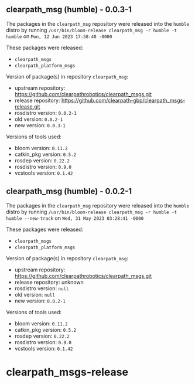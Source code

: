 ## clearpath_msg (humble) - 0.0.3-1

The packages in the `clearpath_msg` repository were released into the `humble` distro by running `/usr/bin/bloom-release clearpath_msg -r humble -t humble` on `Mon, 12 Jun 2023 17:58:40 -0000`

These packages were released:
- `clearpath_msgs`
- `clearpath_platform_msgs`

Version of package(s) in repository `clearpath_msg`:

- upstream repository: https://github.com/clearpathrobotics/clearpath_msgs.git
- release repository: https://github.com/clearpath-gbp/clearpath_msgs-release.git
- rosdistro version: `0.0.2-1`
- old version: `0.0.2-1`
- new version: `0.0.3-1`

Versions of tools used:

- bloom version: `0.11.2`
- catkin_pkg version: `0.5.2`
- rosdep version: `0.22.2`
- rosdistro version: `0.9.0`
- vcstools version: `0.1.42`


## clearpath_msg (humble) - 0.0.2-1

The packages in the `clearpath_msg` repository were released into the `humble` distro by running `/usr/bin/bloom-release clearpath_msg -r humble -t humble --new-track` on `Wed, 31 May 2023 03:28:41 -0000`

These packages were released:
- `clearpath_msgs`
- `clearpath_platform_msgs`

Version of package(s) in repository `clearpath_msg`:

- upstream repository: https://github.com/clearpathrobotics/clearpath_msgs.git
- release repository: unknown
- rosdistro version: `null`
- old version: `null`
- new version: `0.0.2-1`

Versions of tools used:

- bloom version: `0.11.2`
- catkin_pkg version: `0.5.2`
- rosdep version: `0.22.2`
- rosdistro version: `0.9.0`
- vcstools version: `0.1.42`


# clearpath_msgs-release